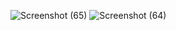 ![Screenshot (65)](https://github.com/prarthana-v/Filament-pr/assets/131654472/76f27377-a898-4e13-a84e-e2d7083f3b53)
![Screenshot (64)](https://github.com/prarthana-v/Filament-pr/assets/131654472/1994d2ce-62d2-4ad4-b935-1d2320f1a70e)
